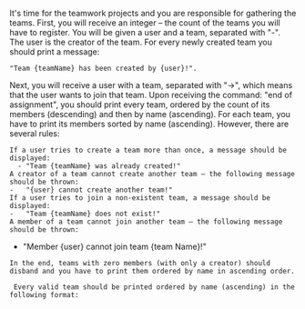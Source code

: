 It's time for the teamwork projects and you are responsible for gathering the teams. First, you will receive an integer – the count of the teams you will have to register. You will be given a user and a team, separated with "-".  The user is the creator of the team. For every newly created team you should print a message: 

    "Team {teamName} has been created by {user}!".

Next, you will receive а user with a team, separated with "->", which means that the user wants to join that team. Upon receiving the command: "end of assignment", you should print every team, ordered by the count of its members (descending) and then by name (ascending). For each team, you have to print its members sorted by name (ascending). However, there are several rules:

	If а user tries to create a team more than once, a message should be displayed: 
      -	"Team {teamName} was already created!"
	A creator of a team cannot create another team – the following message should be thrown: 
    -	"{user} cannot create another team!"
	If а user tries to join a non-existent team, a message should be displayed: 
    -	"Team {teamName} does not exist!"
	A member of a team cannot join another team – the following message should be thrown:
   -	"Member {user} cannot join team {team Name}!"
   
    In the end, teams with zero members (with only a creator) should disband and you have to print them ordered by name in ascending order. 
    
	 Every valid team should be printed ordered by name (ascending) in the following format:
